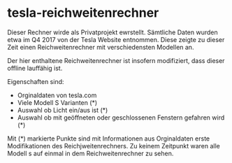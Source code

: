 # tesla-reichweitenrechner
Dieser Rechner wirde als Privatprojekt ewrstellt.
Sämtliche Daten wurden etwa im Q4 2017 von der Tesla Website entnommen. Diese zeigte zu dieser Zeit einen Reichweitenrechner mit verschiedensten Modellen an.

Der hier enthaltene Reichweitenrechner ist insofern modifiziert, dass dieser offline lauffähig ist.

Eigenschaften sind:

* Orginaldaten von tesla.com
* Viele Modell S Varianten (*)
* Auswahl ob Licht ein/aus ist (*)
* Auswahl ob mit geöffneten oder geschlossenen Fenstern gefahren wird (*)

Mit (*) markierte Punkte sind mit Informationen aus Orginaldaten erste Modifikationen des Reichjweitenrechners. Zu keinem Zeitpunkt waren alle Modell s auf einmal in dem Reichweitenrechner zu sehen.
